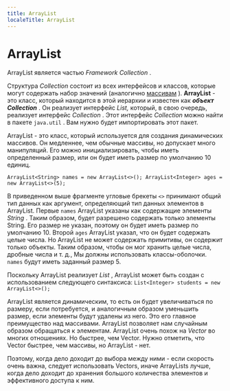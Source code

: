 ```yaml
---
title: ArrayList
localeTitle: ArrayList
---
```

# ArrayList

ArrayList является частью _Framework Collection_ .

Структура _Collection_ состоит из всех интерфейсов и классов, которые могут содержать набор значений (аналогично [массивам](https://docs.oracle.com/javase/tutorial/java/nutsandbolts/arrays.html) ). **ArrayList** - это класс, который находится в этой иерархии и известен как _**объект Collection**_ . Он реализует интерфейс _List,_ который, в свою очередь, реализует интерфейс _Collection_ . Этот интерфейс _Collection_ можно найти в пакете `java.util` . Вам нужно будет импортировать этот пакет.

ArrayList - это класс, который используется для создания динамических массивов. Он медленнее, чем обычные массивы, но допускает много манипуляций. Его можно инициализировать, чтобы иметь определенный размер, или он будет иметь размер по умолчанию 10 единиц.

`ArrayList<String> names = new ArrayList<>(); ArrayList<Integer> ages = new ArrayList<>(5);`

В приведенном выше фрагменте угловые брекеты `<>` принимают общий тип данных как аргумент, определяющий тип данных элементов в ArrayList. Первые `names` ArrayList указаны как содержащие элементы _String_ . Таким образом, будет разрешено содержать только элементы String. Его размер не указан, поэтому он будет иметь размер по умолчанию 10. Второй `ages` ArrayList указал, что он будет содержать целые числа. Но ArrayList не может содержать примитивы, он содержит только объекты. Таким образом, чтобы он мог хранить целые числа, дробные числа и т. д., Мы должны использовать классы-оболочки. `names` будут иметь заданный размер 5.

Поскольку ArrayList реализует _List_ , ArrayList может быть создан с использованием следующего синтаксиса: `List<Integer> students = new ArrayList<>();`

ArrayList является динамическим, то есть он будет увеличиваться по размеру, если потребуется, и аналогичным образом уменьшить размер, если элементы будут удалены из него. Это его главное преимущество над массивами.
ArrayList позволяет нам случайным образом обращаться к элементам. ArrayList очень похож на _Vector_ во многих отношениях. Но быстрее, чем Vector. Нужно отметить, что Vector быстрее, чем массивы, но ArrayList - нет.

Поэтому, когда дело доходит до выбора между ними - если скорость очень важна, следует использовать Vectors, иначе ArrayLists лучше, когда дело доходит до хранения большого количества элементов и эффективного доступа к ним.
